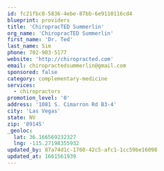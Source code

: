 ```yaml
---
id: fc21fbc8-5836-4ebe-87bb-6e9110116cd4
blueprint: providers
title: 'ChiropracTED Summerlin'
org_name: 'ChiropracTED Summerlin'
first_name: 'Dr. Ted'
last_name: Sim
phone: 702-903-5177
website: 'http://chiropracted.com'
email: chiropractedsummerlin@gmail.com
sponsored: false
category: complementary-medicine
services:
  - chiropractors
promotion_level: '0'
address: '1081 S. Cimarron Rd B3-4'
city: 'Las Vegas'
state: NV
zip: '89145'
_geoloc:
  lat: 36.166569232327
  lng: -115.27198355932
updated_by: 87a74d1c-1760-42c5-afc1-1cc59be16098
updated_at: 1661561939
---
```

